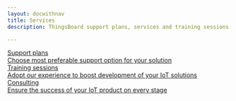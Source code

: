 ```yaml
---
layout: docwithnav
title: Services
description: ThingsBoard support plans, services and training sessions

---
```


<div class="cards">
    <a href="/docs/services/support/" class="card">
        <div class="card-title">
            <span class="title-text">Support plans</span>
        </div>
        <div class="card-img support-plans-bg"></div>
        <div class="card-description">
            Choose most preferable support option for your solution
        </div>
    </a>
    <a href="/docs/services/trainings/" class="card">
        <div class="card-title">
            <span class="title-text">Training sessions</span>
        </div>
        <div class="card-img training-sessions-bg"></div>
        <div class="card-description">  
            Adopt our experience to boost development of your IoT solutions
        </div>
    </a>
    <a href="/docs/services/consulting" class="card">
        <div class="card-title">
            <span class="title-text">Consulting</span>
        </div>
        <div class="card-img consulting-bg"></div>
        <div class="card-description">
            Ensure the success of your IoT product on every stage
        </div>
    </a>    
</div>